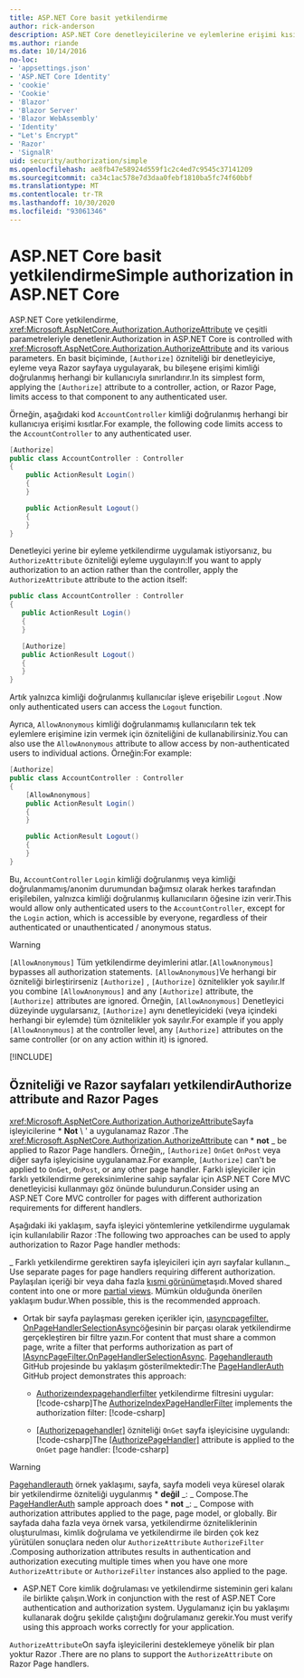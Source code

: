 ```yaml
---
title: ASP.NET Core basit yetkilendirme
author: rick-anderson
description: ASP.NET Core denetleyicilerine ve eylemlerine erişimi kısıtlamak için yetkilendir özniteliğini nasıl kullanacağınızı öğrenin.
ms.author: riande
ms.date: 10/14/2016
no-loc:
- 'appsettings.json'
- 'ASP.NET Core Identity'
- 'cookie'
- 'Cookie'
- 'Blazor'
- 'Blazor Server'
- 'Blazor WebAssembly'
- 'Identity'
- "Let's Encrypt"
- 'Razor'
- 'SignalR'
uid: security/authorization/simple
ms.openlocfilehash: ae8fb47e58924d559f1c2c4ed7c9545c37141209
ms.sourcegitcommit: ca34c1ac578e7d3daa0febf1810ba5fc74f60bbf
ms.translationtype: MT
ms.contentlocale: tr-TR
ms.lasthandoff: 10/30/2020
ms.locfileid: "93061346"
---
```

# <a name="simple-authorization-in-aspnet-core"></a><span data-ttu-id="5f01e-103">ASP.NET Core basit yetkilendirme</span><span class="sxs-lookup"><span data-stu-id="5f01e-103">Simple authorization in ASP.NET Core</span></span>

<a name="security-authorization-simple"></a>

<span data-ttu-id="5f01e-104">ASP.NET Core yetkilendirme, <xref:Microsoft.AspNetCore.Authorization.AuthorizeAttribute> ve çeşitli parametreleriyle denetlenir.</span><span class="sxs-lookup"><span data-stu-id="5f01e-104">Authorization in ASP.NET Core is controlled with <xref:Microsoft.AspNetCore.Authorization.AuthorizeAttribute> and its various parameters.</span></span> <span data-ttu-id="5f01e-105">En basit biçiminde, `[Authorize]` özniteliği bir denetleyiciye, eyleme veya Razor sayfaya uygulayarak, bu bileşene erişimi kimliği doğrulanmış herhangi bir kullanıcıyla sınırlandırır.</span><span class="sxs-lookup"><span data-stu-id="5f01e-105">In its simplest form, applying the `[Authorize]` attribute to a controller, action, or Razor Page, limits access to that component to any authenticated user.</span></span>

<span data-ttu-id="5f01e-106">Örneğin, aşağıdaki kod `AccountController` kimliği doğrulanmış herhangi bir kullanıcıya erişimi kısıtlar.</span><span class="sxs-lookup"><span data-stu-id="5f01e-106">For example, the following code limits access to the `AccountController` to any authenticated user.</span></span>

```csharp
[Authorize]
public class AccountController : Controller
{
    public ActionResult Login()
    {
    }

    public ActionResult Logout()
    {
    }
}
```

<span data-ttu-id="5f01e-107">Denetleyici yerine bir eyleme yetkilendirme uygulamak istiyorsanız, bu `AuthorizeAttribute` özniteliği eyleme uygulayın:</span><span class="sxs-lookup"><span data-stu-id="5f01e-107">If you want to apply authorization to an action rather than the controller, apply the `AuthorizeAttribute` attribute to the action itself:</span></span>

```csharp
public class AccountController : Controller
{
   public ActionResult Login()
   {
   }

   [Authorize]
   public ActionResult Logout()
   {
   }
}
```

<span data-ttu-id="5f01e-108">Artık yalnızca kimliği doğrulanmış kullanıcılar işleve erişebilir `Logout` .</span><span class="sxs-lookup"><span data-stu-id="5f01e-108">Now only authenticated users can access the `Logout` function.</span></span>

<span data-ttu-id="5f01e-109">Ayrıca, `AllowAnonymous` kimliği doğrulanmamış kullanıcıların tek tek eylemlere erişimine izin vermek için özniteliğini de kullanabilirsiniz.</span><span class="sxs-lookup"><span data-stu-id="5f01e-109">You can also use the `AllowAnonymous` attribute to allow access by non-authenticated users to individual actions.</span></span> <span data-ttu-id="5f01e-110">Örneğin:</span><span class="sxs-lookup"><span data-stu-id="5f01e-110">For example:</span></span>

```csharp
[Authorize]
public class AccountController : Controller
{
    [AllowAnonymous]
    public ActionResult Login()
    {
    }

    public ActionResult Logout()
    {
    }
}
```

<span data-ttu-id="5f01e-111">Bu, `AccountController` `Login` kimliği doğrulanmış veya kimliği doğrulanmamış/anonim durumundan bağımsız olarak herkes tarafından erişilebilen, yalnızca kimliği doğrulanmış kullanıcıların öğesine izin verir.</span><span class="sxs-lookup"><span data-stu-id="5f01e-111">This would allow only authenticated users to the `AccountController`, except for the `Login` action, which is accessible by everyone, regardless of their authenticated or unauthenticated / anonymous status.</span></span>

> [!WARNING]
> <span data-ttu-id="5f01e-112">`[AllowAnonymous]` Tüm yetkilendirme deyimlerini atlar.</span><span class="sxs-lookup"><span data-stu-id="5f01e-112">`[AllowAnonymous]` bypasses all authorization statements.</span></span> <span data-ttu-id="5f01e-113">`[AllowAnonymous]`Ve herhangi bir özniteliği birleştirirseniz `[Authorize]` , `[Authorize]` öznitelikler yok sayılır.</span><span class="sxs-lookup"><span data-stu-id="5f01e-113">If you combine `[AllowAnonymous]` and any `[Authorize]` attribute, the `[Authorize]` attributes are ignored.</span></span> <span data-ttu-id="5f01e-114">Örneğin, `[AllowAnonymous]` Denetleyici düzeyinde uygularsanız, `[Authorize]` aynı denetleyicideki (veya içindeki herhangi bir eylemde) tüm öznitelikler yok sayılır.</span><span class="sxs-lookup"><span data-stu-id="5f01e-114">For example if you apply `[AllowAnonymous]` at the controller level, any `[Authorize]` attributes on the same controller (or on any action within it) is ignored.</span></span>

[!INCLUDE[](~/includes/requireAuth.md)]

<a name="aarp"></a>

## <a name="authorize-attribute-and-no-locrazor-pages"></a><span data-ttu-id="5f01e-115">Özniteliği ve Razor sayfaları yetkilendir</span><span class="sxs-lookup"><span data-stu-id="5f01e-115">Authorize attribute and Razor Pages</span></span>

<span data-ttu-id="5f01e-116"><xref:Microsoft.AspNetCore.Authorization.AuthorizeAttribute>Sayfa işleyicilerine \* **Not** \ ' a uygulanamaz Razor .</span><span class="sxs-lookup"><span data-stu-id="5f01e-116">The <xref:Microsoft.AspNetCore.Authorization.AuthorizeAttribute> can \* **not** _ be applied to Razor Page handlers.</span></span> <span data-ttu-id="5f01e-117">Örneğin,, `[Authorize]` `OnGet` `OnPost` veya diğer sayfa işleyicisine uygulanamaz.</span><span class="sxs-lookup"><span data-stu-id="5f01e-117">For example, `[Authorize]` can't be applied to `OnGet`, `OnPost`, or any other page handler.</span></span> <span data-ttu-id="5f01e-118">Farklı işleyiciler için farklı yetkilendirme gereksinimlerine sahip sayfalar için ASP.NET Core MVC denetleyicisi kullanmayı göz önünde bulundurun.</span><span class="sxs-lookup"><span data-stu-id="5f01e-118">Consider using an ASP.NET Core MVC controller for pages with different authorization requirements for different handlers.</span></span>

<span data-ttu-id="5f01e-119">Aşağıdaki iki yaklaşım, sayfa işleyici yöntemlerine yetkilendirme uygulamak için kullanılabilir Razor :</span><span class="sxs-lookup"><span data-stu-id="5f01e-119">The following two approaches can be used to apply authorization to Razor Page handler methods:</span></span>

<span data-ttu-id="5f01e-120">_ Farklı yetkilendirme gerektiren sayfa işleyicileri için ayrı sayfalar kullanın.</span><span class="sxs-lookup"><span data-stu-id="5f01e-120">_ Use separate pages for page handlers requiring different authorization.</span></span> <span data-ttu-id="5f01e-121">Paylaşılan içeriği bir veya daha fazla [kısmi görünüme](xref:mvc/views/partial)taşıdı.</span><span class="sxs-lookup"><span data-stu-id="5f01e-121">Moved shared content into one or more [partial views](xref:mvc/views/partial).</span></span> <span data-ttu-id="5f01e-122">Mümkün olduğunda önerilen yaklaşım budur.</span><span class="sxs-lookup"><span data-stu-id="5f01e-122">When possible, this is the recommended approach.</span></span>
* <span data-ttu-id="5f01e-123">Ortak bir sayfa paylaşması gereken içerikler için, [ıasyncpagefilter. OnPageHandlerSelectionAsync](xref:Microsoft.AspNetCore.Mvc.Filters.IAsyncPageFilter.OnPageHandlerSelectionAsync%2A)öğesinin bir parçası olarak yetkilendirme gerçekleştiren bir filtre yazın.</span><span class="sxs-lookup"><span data-stu-id="5f01e-123">For content that must share a common page, write a filter that performs authorization as part of [IAsyncPageFilter.OnPageHandlerSelectionAsync](xref:Microsoft.AspNetCore.Mvc.Filters.IAsyncPageFilter.OnPageHandlerSelectionAsync%2A).</span></span> <span data-ttu-id="5f01e-124">[Pagehandlerauth](https://github.com/dotnet/AspNetCore.Docs/tree/master/aspnetcore/security/authorization/simple/samples/3.1/PageHandlerAuth) GitHub projesinde bu yaklaşım gösterilmektedir:</span><span class="sxs-lookup"><span data-stu-id="5f01e-124">The [PageHandlerAuth](https://github.com/dotnet/AspNetCore.Docs/tree/master/aspnetcore/security/authorization/simple/samples/3.1/PageHandlerAuth) GitHub project demonstrates this approach:</span></span>
  * <span data-ttu-id="5f01e-125">[Authorizeındexpagehandlerfilter](https://github.com/dotnet/AspNetCore.Docs/blob/master/aspnetcore/security/authorization/simple/samples/3.1/PageHandlerAuth/AuthorizeIndexPageHandlerFilter.cs) yetkilendirme filtresini uygular:[!code-csharp[](~/security/authorization/simple/samples/3.1/PageHandlerAuth/Pages/Index.cshtml.cs?name=snippet)]</span><span class="sxs-lookup"><span data-stu-id="5f01e-125">The [AuthorizeIndexPageHandlerFilter](https://github.com/dotnet/AspNetCore.Docs/blob/master/aspnetcore/security/authorization/simple/samples/3.1/PageHandlerAuth/AuthorizeIndexPageHandlerFilter.cs) implements the authorization filter: [!code-csharp[](~/security/authorization/simple/samples/3.1/PageHandlerAuth/Pages/Index.cshtml.cs?name=snippet)]</span></span>

  * <span data-ttu-id="5f01e-126">[[Authorizepagehandler]](https://github.com/dotnet/AspNetCore.Docs/tree/master/aspnetcore/security/authorization/simple/samples/3.1/PageHandlerAuth/Pages/Index.cshtml.cs#L16) özniteliği `OnGet` sayfa işleyicisine uygulandı:[!code-csharp[](~/security/authorization/simple/samples/3.1/PageHandlerAuth/AuthorizeIndexPageHandlerFilter.cs?name=snippet)]</span><span class="sxs-lookup"><span data-stu-id="5f01e-126">The [[AuthorizePageHandler]](https://github.com/dotnet/AspNetCore.Docs/tree/master/aspnetcore/security/authorization/simple/samples/3.1/PageHandlerAuth/Pages/Index.cshtml.cs#L16) attribute is applied to the `OnGet` page handler: [!code-csharp[](~/security/authorization/simple/samples/3.1/PageHandlerAuth/AuthorizeIndexPageHandlerFilter.cs?name=snippet)]</span></span>

> [!WARNING]
> <span data-ttu-id="5f01e-127">[Pagehandlerauth](https://github.com/pranavkm/PageHandlerAuth) örnek yaklaşımı, sayfa, sayfa modeli veya küresel olarak bir yetkilendirme özniteliği uygulanmış \* **değil** _: _ Compose.</span><span class="sxs-lookup"><span data-stu-id="5f01e-127">The [PageHandlerAuth](https://github.com/pranavkm/PageHandlerAuth) sample approach does \* **not** _: _ Compose with authorization attributes applied to the page, page model, or globally.</span></span> <span data-ttu-id="5f01e-128">Bir sayfada daha fazla veya örnek varsa, yetkilendirme özniteliklerinin oluşturulması, kimlik doğrulama ve yetkilendirme ile birden çok kez yürütülen sonuçlara neden olur `AuthorizeAttribute` `AuthorizeFilter` .</span><span class="sxs-lookup"><span data-stu-id="5f01e-128">Composing authorization attributes results in authentication and authorization executing multiple times when you have one more `AuthorizeAttribute` or `AuthorizeFilter` instances also applied to the page.</span></span>
> * <span data-ttu-id="5f01e-129">ASP.NET Core kimlik doğrulaması ve yetkilendirme sisteminin geri kalanı ile birlikte çalışın.</span><span class="sxs-lookup"><span data-stu-id="5f01e-129">Work in conjunction with the rest of ASP.NET Core authentication and authorization system.</span></span> <span data-ttu-id="5f01e-130">Uygulamanız için bu yaklaşımı kullanarak doğru şekilde çalıştığını doğrulamanız gerekir.</span><span class="sxs-lookup"><span data-stu-id="5f01e-130">You must verify using this approach works correctly for your application.</span></span>

<span data-ttu-id="5f01e-131">`AuthorizeAttribute`On sayfa işleyicilerini desteklemeye yönelik bir plan yoktur Razor .</span><span class="sxs-lookup"><span data-stu-id="5f01e-131">There are no plans to support the `AuthorizeAttribute` on Razor Page handlers.</span></span> 
